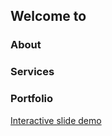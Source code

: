 ## Welcome to 


### About

### Services


### Portfolio
[Interactive slide demo](IIR_scorm_demo/story.html)

